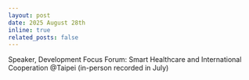 ```yaml
---
layout: post
date: 2025 August 28th
inline: true
related_posts: false
---
```


Speaker, Development Focus Forum: Smart Healthcare and International Cooperation @Taipei (in-person recorded in July)